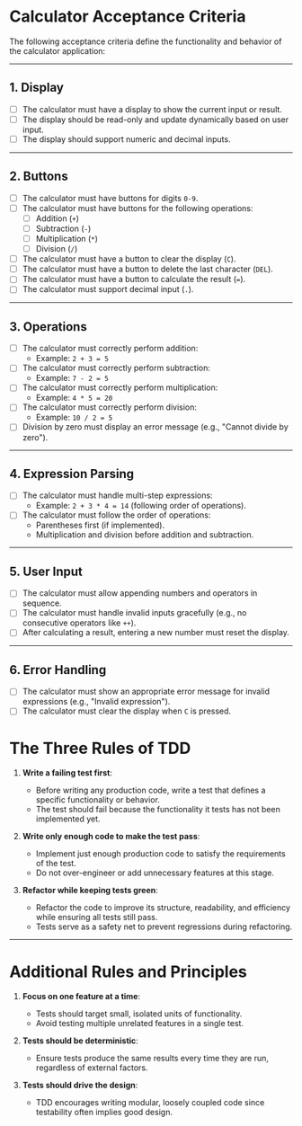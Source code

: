 # Calculator Acceptance Criteria

The following acceptance criteria define the functionality and behavior of the calculator application:

---

## 1. Display
- [ ] The calculator must have a display to show the current input or result.
- [ ] The display should be read-only and update dynamically based on user input.
- [ ] The display should support numeric and decimal inputs.

---

## 2. Buttons
- [ ] The calculator must have buttons for digits `0-9`.
- [ ] The calculator must have buttons for the following operations:
  - [ ] Addition (`+`)
  - [ ] Subtraction (`-`)
  - [ ] Multiplication (`*`)
  - [ ] Division (`/`)
- [ ] The calculator must have a button to clear the display (`C`).
- [ ] The calculator must have a button to delete the last character (`DEL`).
- [ ] The calculator must have a button to calculate the result (`=`).
- [ ] The calculator must support decimal input (`.`).

---

## 3. Operations
- [ ] The calculator must correctly perform addition:
  - Example: `2 + 3 = 5`
- [ ] The calculator must correctly perform subtraction:
  - Example: `7 - 2 = 5`
- [ ] The calculator must correctly perform multiplication:
  - Example: `4 * 5 = 20`
- [ ] The calculator must correctly perform division:
  - Example: `10 / 2 = 5`
- [ ] Division by zero must display an error message (e.g., "Cannot divide by zero").

---

## 4. Expression Parsing
- [ ] The calculator must handle multi-step expressions:
  - Example: `2 + 3 * 4 = 14` (following order of operations).
- [ ] The calculator must follow the order of operations:
  - Parentheses first (if implemented).
  - Multiplication and division before addition and subtraction.

---

## 5. User Input
- [ ] The calculator must allow appending numbers and operators in sequence.
- [ ] The calculator must handle invalid inputs gracefully (e.g., no consecutive operators like `++`).
- [ ] After calculating a result, entering a new number must reset the display.

---

## 6. Error Handling
- [ ] The calculator must show an appropriate error message for invalid expressions (e.g., "Invalid expression").
- [ ] The calculator must clear the display when `C` is pressed.

# The Three Rules of TDD

1. **Write a failing test first**:
   - Before writing any production code, write a test that defines a specific functionality or behavior.
   - The test should fail because the functionality it tests has not been implemented yet.

2. **Write only enough code to make the test pass**:
   - Implement just enough production code to satisfy the requirements of the test.
   - Do not over-engineer or add unnecessary features at this stage.

3. **Refactor while keeping tests green**:
   - Refactor the code to improve its structure, readability, and efficiency while ensuring all tests still pass.
   - Tests serve as a safety net to prevent regressions during refactoring.

---

# Additional Rules and Principles

1. **Focus on one feature at a time**:
   - Tests should target small, isolated units of functionality.
   - Avoid testing multiple unrelated features in a single test.

2. **Tests should be deterministic**:
   - Ensure tests produce the same results every time they are run, regardless of external factors.

3. **Tests should drive the design**:
   - TDD encourages writing modular, loosely coupled code since testability often implies good design.